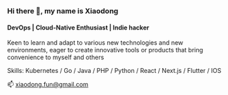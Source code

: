 ### Hi there 👋, my name is Xiaodong
#### DevOps | Cloud-Native Enthusiast | Indie hacker
Keen to learn and adapt to various new technologies and new environments, eager to create innovative tools or products that bring convenience to myself and others

Skills: Kubernetes / Go / Java / PHP / Python / React / Next.js / Flutter / IOS

📫 xiaodong.fun@gmail.com 
